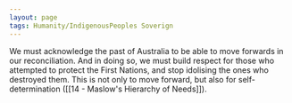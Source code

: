 ```yaml
---
layout: page
tags: Humanity/IndigenousPeoples Soverign 
---
```


We must acknowledge the past of Australia to be able to move forwards in our reconciliation. And in doing so, we must build respect for those who attempted to protect the First Nations, and stop idolising the ones who destroyed them. This is not only to move forward, but also for self-determination ([[14 - Maslow's Hierarchy of Needs]]).